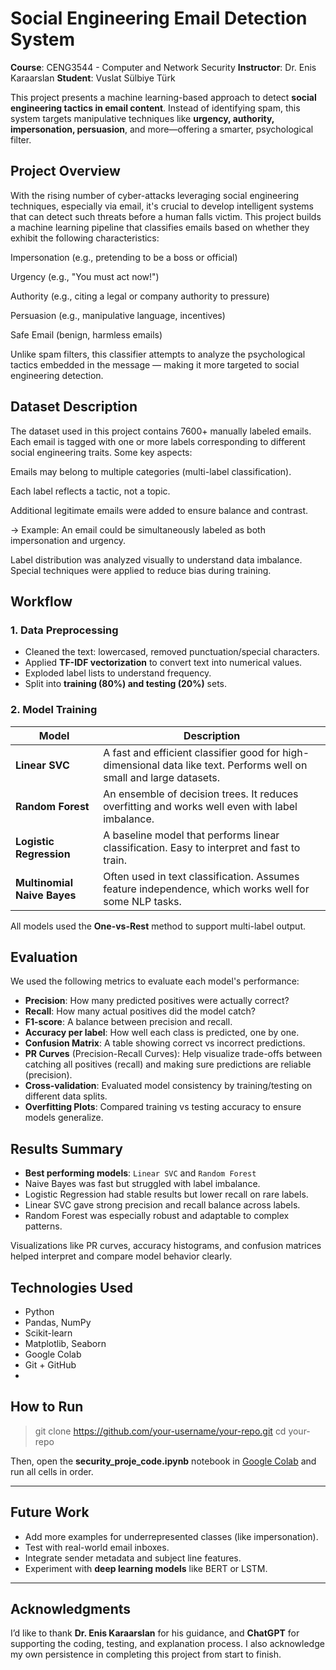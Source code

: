 # Social Engineering Email Detection System

**Course**: CENG3544 - Computer and Network Security
**Instructor**: Dr. Enis Karaarslan
**Student**: Vuslat Sülbiye Türk

This project presents a machine learning-based approach to detect **social engineering tactics in email content**. Instead of identifying spam, this system targets manipulative techniques like **urgency, authority, impersonation, persuasion**, and more—offering a smarter, psychological filter.

## Project Overview
With the rising number of cyber-attacks leveraging social engineering techniques, especially via email, it's crucial to develop intelligent systems that can detect such threats before a human falls victim. This project builds a machine learning pipeline that classifies emails based on whether they exhibit the following characteristics:

Impersonation (e.g., pretending to be a boss or official)

Urgency (e.g., "You must act now!")

Authority (e.g., citing a legal or company authority to pressure)

Persuasion (e.g., manipulative language, incentives)

Safe Email (benign, harmless emails)

Unlike spam filters, this classifier attempts to analyze the psychological tactics embedded in the message — making it more targeted to social engineering detection.

## Dataset Description
The dataset used in this project contains 7600+ manually labeled emails. Each email is tagged with one or more labels corresponding to different social engineering traits. Some key aspects:

Emails may belong to multiple categories (multi-label classification).

Each label reflects a tactic, not a topic.

Additional legitimate emails were added to ensure balance and contrast.

 -> Example: An email could be simultaneously labeled as both impersonation and urgency.

Label distribution was analyzed visually to understand data imbalance. Special techniques were applied to reduce bias during training.

## Workflow

### 1. Data Preprocessing

* Cleaned the text: lowercased, removed punctuation/special characters.
* Applied **TF-IDF vectorization** to convert text into numerical values.
* Exploded label lists to understand frequency.
* Split into **training (80%) and testing (20%)** sets.

### 2. Model Training

| Model                       | Description                                                                                                          |
| --------------------------- | -------------------------------------------------------------------------------------------------------------------- |
| **Linear SVC**              | A fast and efficient classifier good for high-dimensional data like text. Performs well on small and large datasets. |
| **Random Forest**           | An ensemble of decision trees. It reduces overfitting and works well even with label imbalance.                      |
| **Logistic Regression**     | A baseline model that performs linear classification. Easy to interpret and fast to train.                           |
| **Multinomial Naive Bayes** | Often used in text classification. Assumes feature independence, which works well for some NLP tasks.                |

All models used the **One-vs-Rest** method to support multi-label output.

## Evaluation

We used the following metrics to evaluate each model's performance:

* **Precision**: How many predicted positives were actually correct?
* **Recall**: How many actual positives did the model catch?
* **F1-score**: A balance between precision and recall.
* **Accuracy per label**: How well each class is predicted, one by one.
* **Confusion Matrix**: A table showing correct vs incorrect predictions.
* **PR Curves** (Precision-Recall Curves): Help visualize trade-offs between catching all positives (recall) and making sure predictions are reliable (precision).
* **Cross-validation**: Evaluated model consistency by training/testing on different data splits.
* **Overfitting Plots**: Compared training vs testing accuracy to ensure models generalize.

## Results Summary

* **Best performing models**: `Linear SVC` and `Random Forest`
* Naive Bayes was fast but struggled with label imbalance.
* Logistic Regression had stable results but lower recall on rare labels.
* Linear SVC gave strong precision and recall balance across labels.
* Random Forest was especially robust and adaptable to complex patterns.

Visualizations like PR curves, accuracy histograms, and confusion matrices helped interpret and compare model behavior clearly.

## Technologies Used

* Python
* Pandas, NumPy
* Scikit-learn
* Matplotlib, Seaborn
* Google Colab
* Git + GitHub
* 
## How to Run


> git clone https://github.com/your-username/your-repo.git
> cd your-repo


Then, open the **security_proje_code.ipynb** notebook in [Google Colab](https://colab.research.google.com/) and run all cells in order.

---

## Future Work

* Add more examples for underrepresented classes (like impersonation).
* Test with real-world email inboxes.
* Integrate sender metadata and subject line features.
* Experiment with **deep learning models** like BERT or LSTM.

---

## Acknowledgments

I’d like to thank **Dr. Enis Karaarslan** for his guidance, and **ChatGPT** for supporting the coding, testing, and explanation process. I also acknowledge my own persistence in completing this project from start to finish.
